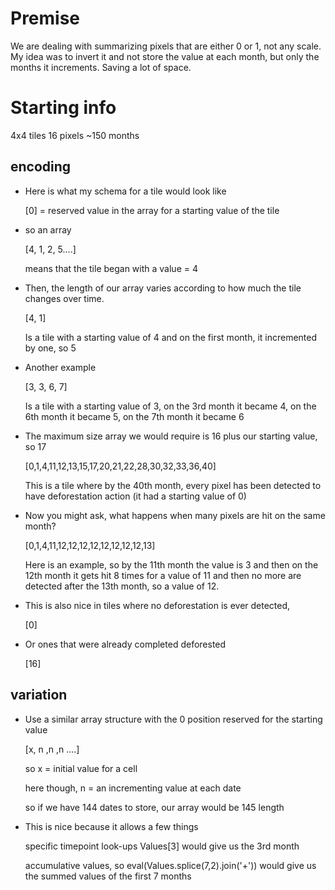 Premise
=================

We are dealing with summarizing pixels that are either 0 or 1, not any scale. My idea was to invert it and not store the value at each month, but only the months it increments. Saving a lot of space.

Starting info
=================

4x4 tiles
16 pixels
~150 months

encoding
--------

- Here is what my schema for a tile would look like

    [0] = reserved value in the array for a starting value of the tile
    
- so an array

    [4, 1, 2, 5....] 

    means that the tile began with a value = 4

- Then, the length of our array varies according to how much the tile changes over time.

    [4, 1] 

    Is a tile with a starting value of 4 and on the first month, it incremented by one, so 5

- Another example

    [3, 3, 6, 7]

    Is a tile with a starting value of 3, on the 3rd month it became 4, on the 6th month it became 5, on the 7th month it became 6

- The maximum size array we would require is 16 plus our starting value, so 17

    [0,1,4,11,12,13,15,17,20,21,22,28,30,32,33,36,40]

    This is a tile where by the 40th month, every pixel has been detected to have deforestation action (it had a starting value of 0)

- Now you might ask, what happens when many pixels are hit on the same month?

    [0,1,4,11,12,12,12,12,12,12,12,12,13]

    Here is an example, so by the 11th month the value is 3 and then on the 12th month it gets hit 8 times for a value of 11 and then no more are detected after the 13th month, so a value of 12.

- This is also nice in tiles where no deforestation is ever detected,

    [0]
    
- Or ones that were already completed deforested

    [16]


variation
--------

- Use a similar array structure with the 0 position reserved for the starting value
    
    [x, n ,n ,n ....]
    
    so x = initial value for a cell

    here though, n = an incrementing value at each date

    so if we have 144 dates to store, our array would be 145 length

- This is nice because it allows a few things

    specific timepoint look-ups Values[3] would give us the 3rd month

    accumulative values, so eval(Values.splice(7,2).join('+')) would give us the summed values of the first 7 months
 